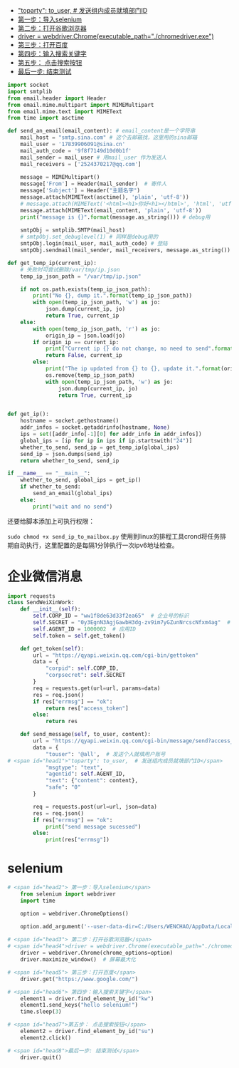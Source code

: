 - ["toparty": to_user,  # 发送组内成员就填部门ID](#head1)
- [ 第一步：导入selenium](#head2)
- [ 第二步：打开谷歌浏览器](#head3)
- [driver = webdriver.Chrome(executable_path="./chromedriver.exe")](#head4)
- [ 第三步：打开百度](#head5)
- [ 第四步：输入搜索关键字](#head6)
- [第五步： 点击搜索按钮](#head7)
- [最后一步: 结束测试](#head8)



```python
import socket
import smtplib
from email.header import Header
from email.mime.multipart import MIMEMultipart
from email.mime.text import MIMEText
from time import asctime

def send_an_email(email_content): # email_content是一个字符串
    mail_host = "smtp.sina.com" # 这个去邮箱找，这里用的sina邮箱
    mail_user = '17839906091@sina.cn'
    mail_auth_code = '9f8f7149d10d0b1f'
    mail_sender = mail_user # 用mail_user 作为发送人
    mail_receivers = ['2524370217@qq.com']
    
    message = MIMEMultipart()
    message['From'] = Header(mail_sender)  # 寄件人
    message['Subject'] = Header("主题名字")
    message.attach(MIMEText(asctime(), 'plain', 'utf-8'))
    # message.attach(MIMEText('<html><h1>你好<h1></html>', 'html', 'utf-8'))
    message.attach(MIMEText(email_content, 'plain', 'utf-8'))
    print("message is {}".format(message.as_string())) # debug用
    
    smtpObj = smtplib.SMTP(mail_host)
    # smtpObj.set_debuglevel(1) # 同样是debug用的
    smtpObj.login(mail_user, mail_auth_code) # 登陆
    smtpObj.sendmail(mail_sender, mail_receivers, message.as_string()) # 真正发送邮件就是这里

def get_temp_ip(current_ip):
    # 失败时可尝试删除/var/tmp/ip.json
    temp_ip_json_path = "/var/tmp/ip.json"

    if not os.path.exists(temp_ip_json_path):
        print("No {}, dump it.".format(temp_ip_json_path))
        with open(temp_ip_json_path, 'w') as jo:
            json.dump(current_ip, jo)
            return True, current_ip
    else:
        with open(temp_ip_json_path, 'r') as jo:
            origin_ip = json.load(jo)
        if origin_ip == current_ip:
            print("Current ip {} do not change, no need to send".format(current_ip))
            return False, current_ip
        else:
            print("The ip updated from {} to {}, update it.".format(origin_ip, current_ip))
            os.remove(temp_ip_json_path)
            with open(temp_ip_json_path, 'w') as jo:
                json.dump(current_ip, jo)
                return True, current_ip


def get_ip():
    hostname = socket.gethostname()
    addr_infos = socket.getaddrinfo(hostname, None)
    ips = set([addr_info[-1][0] for addr_info in addr_infos])
    global_ips = [ip for ip in ips if ip.startswith("24")]
    whether_to_send, send_ip = get_temp_ip(global_ips)
    send_ip = json.dumps(send_ip)
    return whether_to_send, send_ip

if __name__ == "__main__":
    whether_to_send, global_ips = get_ip()
    if whether_to_send:
        send_an_email(global_ips)
    else:
        print("wait and no send")
```


还要给脚本添加上可执行权限：

```sudo chmod +x send_ip_to_mailbox.py```
使用到linux的排程工具crond将任务排期自动执行，这里配置的是每隔1分钟执行一次ipv6地址检查。



# 企业微信消息

```python
import requests
class SendWeiXinWork:
    def __init__(self):
        self.CORP_ID = "ww1f8de63d33f2ea65"  # 企业号的标识
        self.SECRET = "0y3EgnN3AgjGawbH3dg-zv9im7yGZunNrcscNfxm4ag"  # 管理组凭证密钥
        self.AGENT_ID = 1000002  # 应用ID
        self.token = self.get_token()

    def get_token(self):
        url = "https://qyapi.weixin.qq.com/cgi-bin/gettoken"
        data = {
            "corpid": self.CORP_ID,
            "corpsecret": self.SECRET
        }
        req = requests.get(url=url, params=data)
        res = req.json()
        if res["errmsg"] == "ok":
            return res["access_token"]
        else:
            return res

    def send_message(self, to_user, content):
        url = "https://qyapi.weixin.qq.com/cgi-bin/message/send?access_token=%s" % self.token
        data = {
            "touser": '@all',  # 发送个人就填用户账号
# <span id="head1">"toparty": to_user,  # 发送组内成员就填部门ID</span>
            "msgtype": "text",
            "agentid": self.AGENT_ID,
            "text": {"content": content},
            "safe": "0"
        }

        req = requests.post(url=url, json=data)
        res = req.json()
        if res["errmsg"] == "ok":
            print("send message sucessed")
        else:
            print(res["errmsg"])
```

# selenium

```python
# <span id="head2"> 第一步：导入selenium</span>
    from selenium import webdriver
    import time

    option = webdriver.ChromeOptions()

    option.add_argument('--user-data-dir=C:/Users/WENCHAO/AppData/Local/Google/Chrome/User Data1')
    
# <span id="head3"> 第二步：打开谷歌浏览器</span>
# <span id="head4">driver = webdriver.Chrome(executable_path="./chromedriver.exe")</span>
    driver = webdriver.Chrome(chrome_options=option)
    driver.maximize_window()  # 屏幕最大化

# <span id="head5"> 第三步：打开百度</span>
    driver.get("https://www.google.com/")

# <span id="head6"> 第四步：输入搜索关键字</span>
    element1 = driver.find_element_by_id("kw")
    element1.send_keys("hello selenium!")
    time.sleep(3)

# <span id="head7">第五步： 点击搜索按钮</span>
    element2 = driver.find_element_by_id("su")
    element2.click()

# <span id="head8">最后一步: 结束测试</span>
    driver.quit()
```

